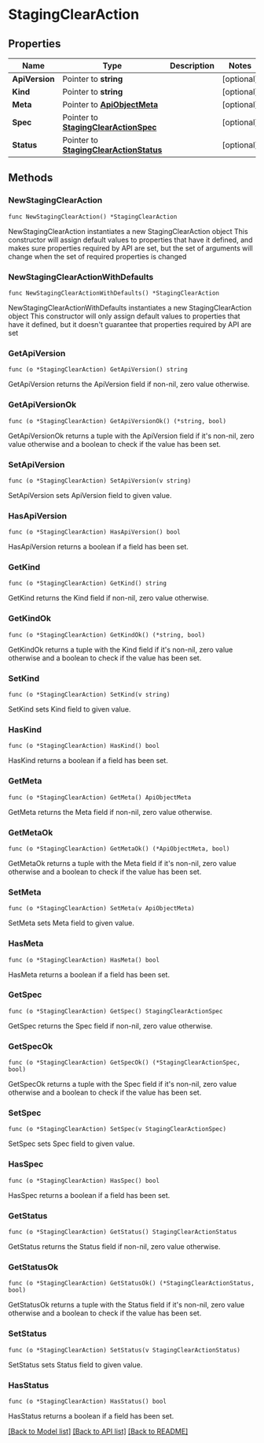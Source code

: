 # StagingClearAction

## Properties

Name | Type | Description | Notes
------------ | ------------- | ------------- | -------------
**ApiVersion** | Pointer to **string** |  | [optional] 
**Kind** | Pointer to **string** |  | [optional] 
**Meta** | Pointer to [**ApiObjectMeta**](apiObjectMeta.md) |  | [optional] 
**Spec** | Pointer to [**StagingClearActionSpec**](stagingClearActionSpec.md) |  | [optional] 
**Status** | Pointer to [**StagingClearActionStatus**](stagingClearActionStatus.md) |  | [optional] 

## Methods

### NewStagingClearAction

`func NewStagingClearAction() *StagingClearAction`

NewStagingClearAction instantiates a new StagingClearAction object
This constructor will assign default values to properties that have it defined,
and makes sure properties required by API are set, but the set of arguments
will change when the set of required properties is changed

### NewStagingClearActionWithDefaults

`func NewStagingClearActionWithDefaults() *StagingClearAction`

NewStagingClearActionWithDefaults instantiates a new StagingClearAction object
This constructor will only assign default values to properties that have it defined,
but it doesn't guarantee that properties required by API are set

### GetApiVersion

`func (o *StagingClearAction) GetApiVersion() string`

GetApiVersion returns the ApiVersion field if non-nil, zero value otherwise.

### GetApiVersionOk

`func (o *StagingClearAction) GetApiVersionOk() (*string, bool)`

GetApiVersionOk returns a tuple with the ApiVersion field if it's non-nil, zero value otherwise
and a boolean to check if the value has been set.

### SetApiVersion

`func (o *StagingClearAction) SetApiVersion(v string)`

SetApiVersion sets ApiVersion field to given value.

### HasApiVersion

`func (o *StagingClearAction) HasApiVersion() bool`

HasApiVersion returns a boolean if a field has been set.

### GetKind

`func (o *StagingClearAction) GetKind() string`

GetKind returns the Kind field if non-nil, zero value otherwise.

### GetKindOk

`func (o *StagingClearAction) GetKindOk() (*string, bool)`

GetKindOk returns a tuple with the Kind field if it's non-nil, zero value otherwise
and a boolean to check if the value has been set.

### SetKind

`func (o *StagingClearAction) SetKind(v string)`

SetKind sets Kind field to given value.

### HasKind

`func (o *StagingClearAction) HasKind() bool`

HasKind returns a boolean if a field has been set.

### GetMeta

`func (o *StagingClearAction) GetMeta() ApiObjectMeta`

GetMeta returns the Meta field if non-nil, zero value otherwise.

### GetMetaOk

`func (o *StagingClearAction) GetMetaOk() (*ApiObjectMeta, bool)`

GetMetaOk returns a tuple with the Meta field if it's non-nil, zero value otherwise
and a boolean to check if the value has been set.

### SetMeta

`func (o *StagingClearAction) SetMeta(v ApiObjectMeta)`

SetMeta sets Meta field to given value.

### HasMeta

`func (o *StagingClearAction) HasMeta() bool`

HasMeta returns a boolean if a field has been set.

### GetSpec

`func (o *StagingClearAction) GetSpec() StagingClearActionSpec`

GetSpec returns the Spec field if non-nil, zero value otherwise.

### GetSpecOk

`func (o *StagingClearAction) GetSpecOk() (*StagingClearActionSpec, bool)`

GetSpecOk returns a tuple with the Spec field if it's non-nil, zero value otherwise
and a boolean to check if the value has been set.

### SetSpec

`func (o *StagingClearAction) SetSpec(v StagingClearActionSpec)`

SetSpec sets Spec field to given value.

### HasSpec

`func (o *StagingClearAction) HasSpec() bool`

HasSpec returns a boolean if a field has been set.

### GetStatus

`func (o *StagingClearAction) GetStatus() StagingClearActionStatus`

GetStatus returns the Status field if non-nil, zero value otherwise.

### GetStatusOk

`func (o *StagingClearAction) GetStatusOk() (*StagingClearActionStatus, bool)`

GetStatusOk returns a tuple with the Status field if it's non-nil, zero value otherwise
and a boolean to check if the value has been set.

### SetStatus

`func (o *StagingClearAction) SetStatus(v StagingClearActionStatus)`

SetStatus sets Status field to given value.

### HasStatus

`func (o *StagingClearAction) HasStatus() bool`

HasStatus returns a boolean if a field has been set.


[[Back to Model list]](../README.md#documentation-for-models) [[Back to API list]](../README.md#documentation-for-api-endpoints) [[Back to README]](../README.md)


